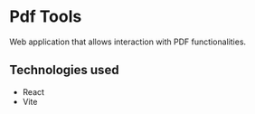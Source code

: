 # Pdf Tools

Web application that allows interaction with PDF functionalities.

## Technologies used

- React
- Vite
